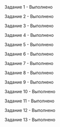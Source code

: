 Задание 1 - Выполнено

Задание 2 - Выполнено

Задание 3 - Выполнено

Задание 4 - Выполнено

Задание 5 - Выполнено

Задание 6 - Выполнено

Задание 7 - Выполнено

Задание 8 - Выполнено

Задание 9 - Выполнено

Задание 10 - Выполнено

Задание 11 - Выполнено

Задание 12 - Выполнено

Задание 13 - Выполнено
